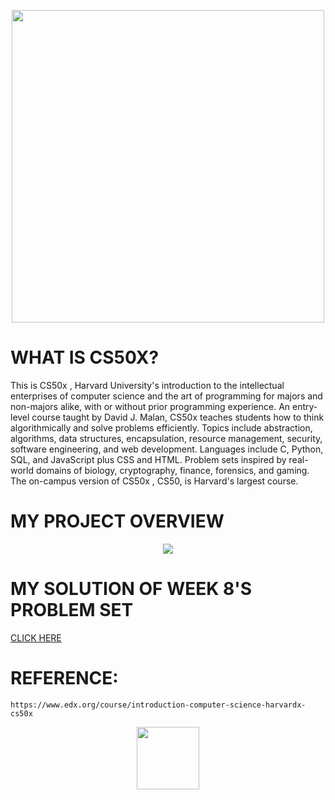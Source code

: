 <p align="center">
  <img src="https://user-images.githubusercontent.com/70703371/173491535-3ae4b2cc-2bf0-44c7-8ba1-fa41f8d07bec.png" width="500">
</p>

# WHAT IS CS50X?
This is CS50x , Harvard University's introduction to the intellectual enterprises of computer science and the art of programming for majors and non-majors alike, with or without prior programming experience. An entry-level course taught by David J. Malan, CS50x teaches students how to think algorithmically and solve problems efficiently. Topics include abstraction, algorithms, data structures, encapsulation, resource management, security, software engineering, and web development. Languages include C, Python, SQL, and JavaScript plus CSS and HTML. Problem sets inspired by real-world domains of biology, cryptography, finance, forensics, and gaming. The on-campus version of CS50x , CS50, is Harvard's largest course. 

# MY PROJECT OVERVIEW

<p align="center">
  <img src="https://user-images.githubusercontent.com/70703371/173976991-a213e51c-1a7b-45bf-bfad-948ae69f326c.png">
</p>

# MY SOLUTION OF WEEK 8'S PROBLEM SET

[CLICK HERE](https://jon-brandy.github.io/SAMPLE-CV-BY-BRANDY/)

# REFERENCE:
```
https://www.edx.org/course/introduction-computer-science-harvardx-cs50x
```

<p align="center">
  <img src = "https://user-images.githubusercontent.com/70703371/173996798-60e915fa-a65a-4398-b290-f273128d9556.png" width = "100">
</p>
